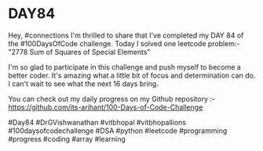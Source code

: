 # DAY84
Hey, #connections I'm thrilled to share that I've completed my DAY 84 of the #100DaysOfCode challenge. Today I solved one leetcode problem:- "2778 Sum of Squares of Special Elements"

I'm so glad to participate in this challenge and push myself to become a better coder. It's amazing what a little bit of focus and determination can do. I can't wait to see what the next 16 days bring.

You can check out my daily progress on my Github repository :- https://github.com/its-arihant/100-Days-of-Code-Challenge

#Day84 #DrGVishwanathan #vitbhopal #vitbhopallions #100daysofcodechallenge #DSA #python #leetcode #programming #progress #coding #array #learning 